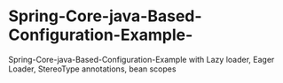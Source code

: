 # Spring-Core-java-Based-Configuration-Example-
Spring-Core-java-Based-Configuration-Example with Lazy loader, Eager Loader, StereoType annotations, bean scopes
